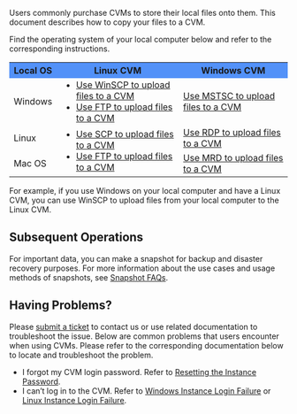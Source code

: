 
Users commonly purchase CVMs to store their local files onto them. This document describes how to copy your files to a CVM.

Find the operating system of your local computer below and refer to the corresponding instructions.
 
 <table>
      <tr bgcolor=#5291F8>
        <th >Local OS</th>
        <th>Linux CVM</th>
        <th>Windows CVM</th>		
      </tr>
      <tr>
        <td> Windows </td>
				<td>
					<ul style="margin: 0;"><li><a href="https://intl.cloud.tencent.com/document/product/213/2131">Use WinSCP to upload files to a CVM</a></li>
					<li><a href="https://intl.cloud.tencent.com/document/product/213/2132">Use FTP to upload files to a CVM</a></li></ul>
				</td>
				<td><a href="https://intl.cloud.tencent.com/document/product/213/2761">Use MSTSC to upload files to a CVM</a></td>
      </tr>
      <tr>
        <td> Linux </td>
				<td rowspan=2>
					<ul style="margin: 0;"><li><a href="https://intl.cloud.tencent.com/document/product/213/2133">Use SCP to upload files to a CVM</a></li>
					<li><a href="https://intl.cloud.tencent.com/document/product/213/35307">Use FTP to upload files to a CVM</a></li></ul></td>
				<td><a href="https://intl.cloud.tencent.com/document/product/213/34822">Use RDP to upload files to a CVM</a></td>
      </tr>
      <tr>
        <td>Mac OS</td>
        <td><a href="https://intl.cloud.tencent.com/document/product/213/34820">Use MRD to upload files to a CVM</a></td>
      </tr>
    </table>
For example, if you use Windows on your local computer and have a Linux CVM, you can use WinSCP to upload files from your local computer to the Linux CVM.

## Subsequent Operations
For important data, you can make a snapshot for backup and disaster recovery purposes. For more information about the use cases and usage methods of snapshots, see [Snapshot FAQs](https://intl.cloud.tencent.com/document/product/362/17820).

## Having Problems?
Please [submit a ticket](https://console.cloud.tencent.com/workorder/category) to contact us or use related documentation to troubleshoot the issue.
Below are common problems that users encounter when using CVMs. Please refer to the corresponding documentation below to locate and troubleshoot the problem.
- I forgot my CVM login password.
Refer to [Resetting the Instance Password](https://intl.cloud.tencent.com/document/product/213/16566).
- I can’t log in to the CVM.
Refer to [Windows Instance Login Failure](https://intl.cloud.tencent.com/document/product/213/10339) or [Linux Instance Login Failure](https://intl.cloud.tencent.com/document/product/213/32500).




